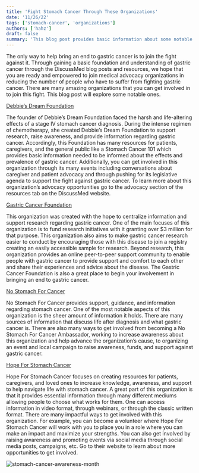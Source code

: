 ```yaml
---
title: 'Fight Stomach Cancer Through These Organizations'
date: '11/26/22'
tags: ['stomach-cancer', 'organizations']
authors: ['hahz']
draft: false
summary: 'This blog post provides basic information about some notable organizations that are leading the fight against gastric cancer. It also discusses what makes each organization unique and some opportunities to get involved.'
---
```

The only way to help bring an end to gastric cancer is to join the fight against it. Through gaining a basic foundation and understanding of gastric cancer through the DiscussMed blog posts and resources, we hope that you are ready and empowered to join medical advocacy organizations in reducing the number of people who have to suffer from fighting gastric cancer. There are many amazing organizations that you can get involved in to join this fight. This blog post will explore some notable ones.

  

[Debbie’s Dream Foundation](https://debbiesdream.org/)

The founder of Debbie’s Dream Foundation faced the harsh and life-altering effects of a stage IV stomach cancer diagnosis. During the intense regimen of chemotherapy, she created Debbie’s Dream Foundation to support research, raise awareness, and provide information regarding gastric cancer. Accordingly, this Foundation has many resources for patients, caregivers, and the general public like a Stomach Cancer 101 which provides basic information needed to be informed about the effects and prevalence of gastric cancer. Additionally, you can get involved in this organization through its many events including conversations about caregiver and patient advocacy and through pushing for its legislative agenda to support the fight against gastric cancer. To learn more about this organization’s advocacy opportunities go to the advocacy section of the resources tab on the DiscussMed website.

  

[Gastric Cancer Foundation](https://gastriccancer.org/)

This organization was created with the hope to centralize information and support research regarding gastric cancer. One of the main focuses of this organization is to fund research initiatives with it granting over $3 million for that purpose. This organization also aims to make gastric cancer research easier to conduct by encouraging those with this disease to join a registry creating an easily accessible sample for research. Beyond research, this organization provides an online peer-to-peer support community to enable people with gastric cancer to provide support and comfort to each other and share their experiences and advice about the disease. The Gastric Cancer Foundation is also a great place to begin your involvement in bringing an end to gastric cancer.

  

[No Stomach For Cancer](https://nostomachforcancer.org/)

No Stomach For Cancer provides support, guidance, and information regarding stomach cancer. One of the most notable aspects of this organization is the sheer amount of information it holds. There are many sources of information that discuss life after diagnosis and what gastric cancer is. There are also many ways to get involved from becoming a No Stomach For Cancer Ambassador, working to increase awareness about this organization and help advance the organization’s cause, to organizing an event and local campaign to raise awareness, funds, and support against gastric cancer.

  

[Hope For Stomach Cancer](https://stocan.org/)

Hope For Stomach Cancer focuses on creating resources for patients, caregivers, and loved ones to increase knowledge, awareness, and support to help navigate life with stomach cancer. A great part of this organization is that it provides essential information through many different mediums allowing people to choose what works for them. One can access information in video format, through webinars, or through the classic written format. There are many impactful ways to get involved with this organization. For example, you can become a volunteer where Hope For Stomach Cancer will work with you to place you in a role where you can make an impact and maximize your strengths. You can also get involved by raising awareness and promoting events via social media through social media posts, campaigns, etc. Go to their website to learn about more opportunities to get involved.

![stomach-cancer-awareness-month](https://lirp.cdn-website.com/be3efb28/dms3rep/multi/opt/Stomach+Cancer+Awareness-640w.jpg)


